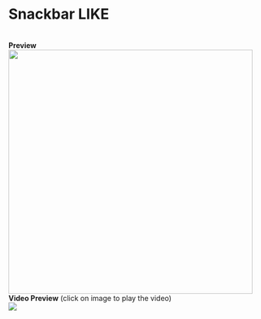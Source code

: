 # Snackbar LIKE
<br/><strong>Preview</strong><br/>
<img src="http://cdn.unydevelopernetwork.com/github/arduino-lcd/IMG_1743.JPG" width="480">
<br/><strong>Video Preview</strong> (click on image to play the video)<br/>
<a href="https://www.youtube.com/watch?v=uzAfas-LUCc" target="_blank"><img src="https://img.youtube.com/vi/uzAfas-LUCc/0.jpg"></a>
